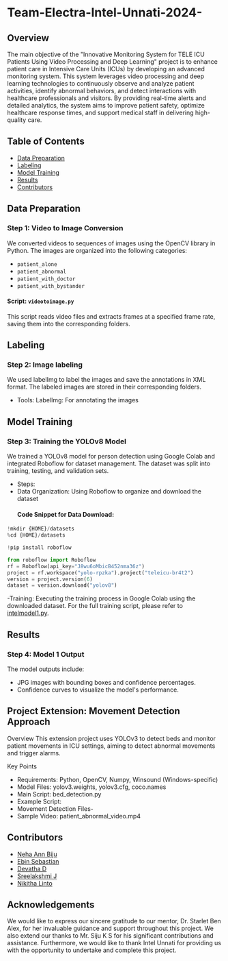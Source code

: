 # Team-Electra-Intel-Unnati-2024-

## Overview

The main objective of the "Innovative Monitoring System for TELE ICU Patients Using Video Processing and Deep Learning" project is to enhance patient care in Intensive Care Units (ICUs) by developing an advanced monitoring system. This system leverages video processing and deep learning technologies to continuously observe and analyze patient activities, identify abnormal behaviors, and detect interactions with healthcare professionals and visitors. By providing real-time alerts and detailed analytics, the system aims to improve patient safety, optimize healthcare response times, and support medical staff in delivering high-quality care.
## Table of Contents

- [Data Preparation](#data-preparation)
- [Labeling](#labeling)
- [Model Training](#model-training)
- [Results](#results)
- [Contributors](#contributors)

## Data Preparation

### Step 1: Video to Image Conversion

We converted videos to sequences of images using the OpenCV library in Python. The images are organized into the following categories:

- `patient_alone`
- `patient_abnormal`
- `patient_with_doctor`
- `patient_with_bystander`

#### Script: `videotoimage.py`

This script reads video files and extracts frames at a specified frame rate, saving them into the corresponding folders.
## Labeling
### Step 2: Image labeling
We used labelImg to label the images and save the annotations in XML format. The labeled images are stored in their corresponding folders.

- Tools:
LabelImg: For annotating the images
## Model Training
### Step 3: Training the YOLOv8 Model
We trained a YOLOv8 model for person detection using Google Colab and integrated Roboflow for dataset management. The dataset was split into training, testing, and validation sets.

- Steps:
- Data Organization: Using Roboflow to organize and download the dataset
  #### Code Snippet for Data Download:

```python
!mkdir {HOME}/datasets
%cd {HOME}/datasets

!pip install roboflow

from roboflow import Roboflow
rf = Roboflow(api_key="J8wu6oMbicB452nma36z")
project = rf.workspace("yolo-rpzka").project("teleicu-br4t2")
version = project.version(6)
dataset = version.download("yolov8")
```
-Training: Executing the training process in Google Colab using the downloaded dataset.
For the full training script, please refer to [intelmodel1.py](scripts/intelmodel1.py).
## Results
### Step 4: Model 1 Output
The model outputs include:

- JPG images with bounding boxes and confidence percentages.
- Confidence curves to visualize the model's performance.
## Project Extension: Movement Detection Approach
Overview
This extension project uses YOLOv3 to detect beds and monitor patient movements in ICU settings, aiming to detect abnormal movements and trigger alarms.

Key Points
- Requirements: Python, OpenCV, Numpy, Winsound (Windows-specific)
- Model Files: yolov3.weights, yolov3.cfg, coco.names
- Main Script: bed_detection.py
- Example Script:
- Movement Detection Files-
- Sample Video: patient_abnormal_video.mp4
## Contributors

- [Neha Ann Biju](https://github.com/nehaannbiju)
- [Ebin Sebastian](https://github.com/ebin172002)
- [Devatha D](https://github.com/DevathaD)
- [Sreelakshmi J](https://github.com/sreelakshmij56)
- [Nikitha Linto](https://github.com/nikithalinto)

## Acknowledgements

We would like to express our sincere gratitude to our mentor, Dr. Starlet Ben Alex, for her invaluable guidance and support throughout this project. We also extend our thanks to Mr. Siju K S for his significant contributions and assistance. Furthermore, we would like to thank Intel Unnati for providing us with the opportunity to undertake and complete this project.




